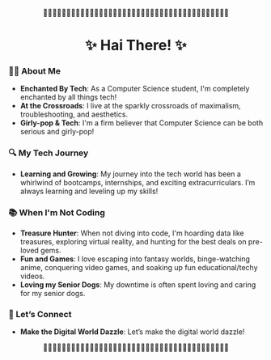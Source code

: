 <div align="center">
  🌸🌸🌸🌸🌸🌸🌸🌸🌸🌸🌸🌸🌸🌸🌸🌸🌸🌸🌸🌸🌸🌸🌸🌸🌸🌸🌸🌸🌸🌸🌸🌸🌸🌸🌸🌸🌸🌸🌸🌸

# ✨ Hai There! ✨
</div>

### 👩‍💻 About Me
- **Enchanted By Tech**: As a Computer Science student, I'm completely enchanted by all things tech!
- **At the Crossroads**: I live at the sparkly crossroads of maximalism, troubleshooting, and aesthetics.
- **Girly-pop & Tech**: I'm a firm believer that Computer Science can be both serious and girly-pop!

### 🔍 My Tech Journey
- **Learning and Growing**: My journey into the tech world has been a whirlwind of bootcamps, internships, and exciting extracurriculars. I’m always learning and leveling up my skills!

### 📚 When I'm Not Coding
- **Treasure Hunter**: When not diving into code, I'm hoarding data like treasures, exploring virtual reality, and hunting for the best deals on pre-loved gems.
- **Fun and Games**: I love escaping into fantasy worlds, binge-watching anime, conquering video games, and soaking up fun educational/techy videos.
- **Loving my Senior Dogs**: My downtime is often spent loving and caring for my senior dogs.

### 💖 Let’s Connect
- **Make the Digital World Dazzle**: Let’s make the digital world dazzle!
<div align="center">
🌸🌸🌸🌸🌸🌸🌸🌸🌸🌸🌸🌸🌸🌸🌸🌸🌸🌸🌸🌸🌸🌸🌸🌸🌸🌸🌸🌸🌸🌸🌸🌸🌸🌸🌸🌸🌸🌸🌸🌸
</div>
